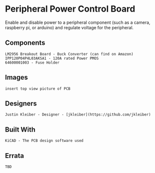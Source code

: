 # Peripheral Power Control Board

Enable and disable power to a peripheral component (such as a camera, raspberry pi, or arduino) and regulate voltage for the peripheral.

## Components

    LM2956 Breakout Board - Buck Converter (can find on Amazon)
    IPP120P04P4L03AKSA1 - 120A rated Power PMOS
    64600001003 - Fuse Holder

## Images

    insert top view picture of PCB

## Designers

    Justin Kleiber - Designer - [jkleiber](https://github.com/jkleiber)

## Built With

    KiCAD - The PCB design software used

## Errata

    TBD
